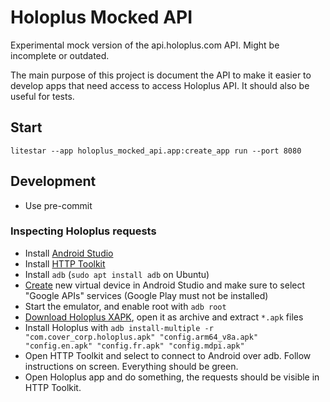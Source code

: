# Holoplus Mocked API

Experimental mock version of the api.holoplus.com API. Might be incomplete or outdated.

The main purpose of this project is document the API to make it easier to develop apps that need access to access Holoplus API.
It should also be useful for tests.


## Start

```shell
litestar --app holoplus_mocked_api.app:create_app run --port 8080
```


## Development

- Use pre-commit

### Inspecting Holoplus requests

- Install [Android Studio](https://developer.android.com/studio)
- Install [HTTP Toolkit](https://httptoolkit.com/)
- Install `adb` (`sudo apt install adb` on Ubuntu)
- [Create](https://developer.android.com/studio/run/managing-avds) new virtual device in Android Studio and make sure to select "Google APIs" services (Google Play must not be installed)
- Start the emulator, and enable root with `adb root`
- [Download Holoplus XAPK](https://apkpure.com/holoplus/com.cover_corp.holoplus), open it as archive and extract `*.apk` files
- Install Holoplus with `adb install-multiple -r "com.cover_corp.holoplus.apk" "config.arm64_v8a.apk" "config.en.apk" "config.fr.apk" "config.mdpi.apk"`
- Open HTTP Toolkit and select to connect to Android over adb. Follow instructions on screen. Everything should be green.
- Open Holoplus app and do something, the requests should be visible in HTTP Toolkit.
